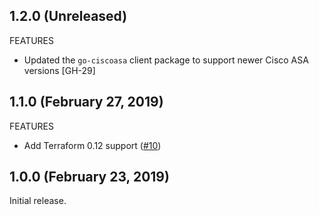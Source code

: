 ## 1.2.0 (Unreleased)

FEATURES

* Updated the `go-ciscoasa` client package to support newer Cisco ASA versions [GH-29]

## 1.1.0 (February 27, 2019)

FEATURES

* Add Terraform 0.12 support ([#10](https://github.com/terraform-providers/terraform-provider-tfe/issues/10))

## 1.0.0 (February 23, 2019)

Initial release.
